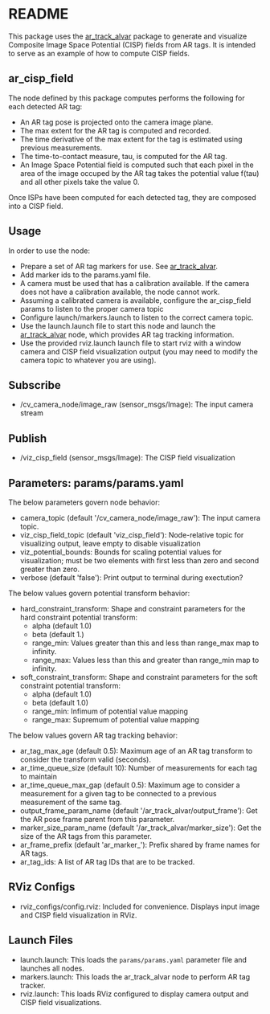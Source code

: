 # README #

This package uses the [ar\_track\_alvar](http://wiki.ros.org/ar_track_alvar) package to generate and visualize Composite Image Space Potential (CISP) fields from AR tags. It is intended to serve as an example of how to compute CISP fields.

## ar\_cisp\_field ##

The node defined by this package computes performs the following for each detected AR tag:

* An AR tag pose is projected onto the camera image plane.
* The max extent for the AR tag is computed and recorded.
* The time derivative of the max extent for the tag is estimated using previous measurements.
* The time-to-contact measure, tau, is computed for the AR tag.
* An Image Space Potential field is computed such that each pixel in the area of the image occuped by the AR tag takes the potential value f(tau) and all other pixels take the value 0.

Once ISPs have been computed for each detected tag, they are composed into a CISP field.

## Usage ##

In order to use the node:

* Prepare a set of AR tag markers for use. See [ar\_track\_alvar](http://wiki.ros.org/ar_track_alvar).
* Add marker ids to the params.yaml file.
* A camera must be used that has a calibration available. If the camera does not have a calibration available, the node cannot work.
* Assuming a calibrated camera is available, configure the ar\_cisp\_field params to listen to the proper camera topic
* Configure launch/markers.launch to listen to the correct camera topic.
* Use the launch.launch file to start this node and launch the [ar\_track\_alvar](http://wiki.ros.org/ar_track_alvar) node, which provides AR tag tracking information.
* Use the provided rviz.launch launch file to start rviz with a window camera and CISP field visualization output (you may need to modify the camera topic to whatever you are using).

## Subscribe ##

* /cv\_camera\_node/image\_raw (sensor\_msgs/Image): The input camera stream

## Publish ##

* /viz\_cisp\_field (sensor\_msgs/Image): The CISP field visualization

## Parameters: params/params.yaml ##

The below parameters govern node behavior:

* camera\_topic (default '/cv\_camera\_node/image\_raw'): The input camera topic.
* viz\_cisp\_field\_topic (default 'viz\_cisp\_field'): Node-relative topic for visualizing output, leave empty to disable visualization
* viz\_potential\_bounds: Bounds for scaling potential values for visualization; must be two elements with first less than zero and second greater than zero.
* verbose (default 'false'): Print output to terminal during exectution?

The below values govern potential transform behavior:

* hard\_constraint\_transform: Shape and constraint parameters for the hard constraint potential transform:
    * alpha (default 1.0)
    * beta (default 1.)
    * range\_min: Values greater than this and less than range\_max map to infinity.
    * range\_max: Values less than this and greater than range\_min map to infinity.
* soft\_constraint\_transform: Shape and constraint parameters for the soft constraint potential transform:
    * alpha (default 1.0)
    * beta (default 1.0)
    * range\_min: Infimum of potential value mapping
    * range\_max: Supremum of potential value mapping

The below values govern AR tag tracking behavior:

* ar\_tag\_max\_age (default 0.5): Maximum age of an AR tag transform to consider the transform valid (seconds).
* ar\_time\_queue\_size (default 10): Number of measurements for each tag to maintain
* ar\_time\_queue\_max\_gap (default 0.5): Maximum age to consider a measurement for a given tag to be connected to a previous measurement of the same tag.
* output\_frame\_param\_name (default '/ar\_track\_alvar/output\_frame'): Get the AR pose frame parent from this parameter.
* marker\_size\_param\_name (default '/ar\_track\_alvar/marker\_size'): Get the size of the AR tags from this parameter.
* ar\_frame\_prefix (default 'ar\_marker\_'): Prefix shared by frame names for AR tags.
* ar\_tag\_ids: A list of AR tag IDs that are to be tracked.

## RViz Configs ##

* rviz\_configs/config.rviz: Included for convenience. Displays input image and CISP field visualization in RViz.

## Launch Files ##

* launch.launch: This loads the `params/params.yaml` parameter file and launches all nodes.
* markers.launch: This loads the ar\_track\_alvar node to perform AR tag tracker.
* rviz.launch: This loads RViz configured to display camera output and CISP field visualizations.
